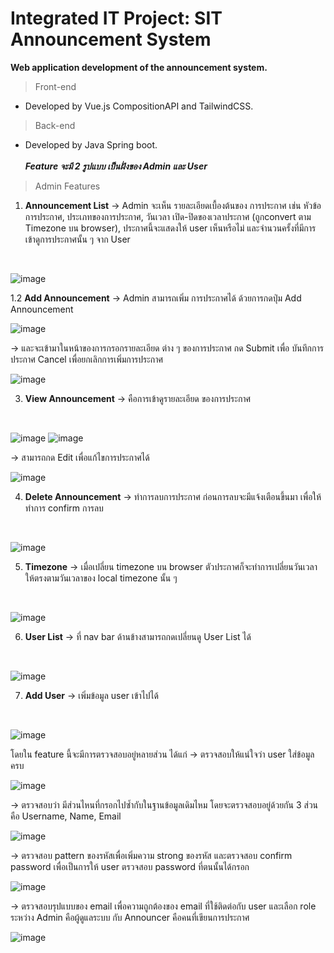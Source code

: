 # Integrated IT Project: SIT Announcement System
**Web application development of the announcement system.**<br>
> Front-end
+ Developed by Vue.js CompositionAPI and TailwindCSS.
> Back-end
+ Developed by Java Spring boot.
<br><br>
**_Feature จะมี 2 รูปแบบ เป็นฝั่งของ Admin และ User_**
> Admin Features
1. **Announcement List** → Admin จะเห็น รายละเอียดเบื้องต้นของ การประกาศ เช่น หัวข้อการประกาศ, ประเภทของการประกาศ, วันเวลา เปิด-ปิดของเวลาประกาศ (ถูกconvert ตาม Timezone บน browser), ประกาศนี้จะแสดงให้ user เห็นหรือไม่ และจำนวนครั้งที่มีการเข้าดูการประกาศนั้น ๆ จาก User 
<br>

![image](https://github.com/ImJemsz/IntegratedProject-SAS/assets/145842063/dc0d35e1-a25d-4a08-9ff1-90da0268aa14)

1.2 **Add Announcement** → Admin สามารถเพิ่ม การประกาศได้ ด้วยการกดปุ่ม Add Announcement
<br>

![image](https://github.com/ImJemsz/IntegratedProject-SAS/assets/145842063/1041613f-4a6a-4cd9-bd51-0c58fe655bd6)
 
→ และจะเข้ามาในหน้าของการกรอกรายละเอียด ต่าง ๆ ของการประกาศ กด Submit เพื่อ บันทึกการประกาศ Cancel เพื่อยกเลิกการเพิ่มการประกาศ
<br>

![image](https://github.com/ImJemsz/IntegratedProject-SAS/assets/145842063/a6105468-9aac-44d9-9f9a-2d6f2da1eb2a)

3. **View Announcement** → คือการเข้าดูรายละเอียด ของการประกาศ
<br>

![image](https://github.com/ImJemsz/IntegratedProject-SAS/assets/145842063/7c5aade8-5ae3-4d60-b43a-7f51f04896d8)
![image](https://github.com/ImJemsz/IntegratedProject-SAS/assets/145842063/fddff48f-28f0-4d90-aef2-97de443217d1)


→ สามารถกด Edit เพื่อแก้ไขการประกาศได้
<br>

![image](https://github.com/ImJemsz/IntegratedProject-SAS/assets/145842063/64f45c60-e249-4814-b2ad-40a4f603085b)

4. **Delete Announcement** → ทำการลบการประกาศ ก่อนการลบจะมีแจ้งเตือนขึ้นมา เพื่อให้ทำการ confirm การลบ
<br>

![image](https://github.com/ImJemsz/IntegratedProject-SAS/assets/145842063/02e31266-4d89-4645-91ed-4d180865a5ed)

5. **Timezone** → เมื่อเปลี่ยน timezone บน browser ตัวประกาศก็จะทำการเปลี่ยนวันเวลา ให้ตรงตามวันเวลาของ local timezone นั้น ๆ
<br>

![image](https://github.com/ImJemsz/IntegratedProject-SAS/assets/145842063/0533885f-59a6-4011-b588-06934e421952)
 
6. **User List** → ที่ nav bar ด้านข้างสามารถกดเปลี่ยนดู User List ได้
<br>

![image](https://github.com/ImJemsz/IntegratedProject-SAS/assets/145842063/f77d350b-6eeb-4154-aeae-31ac6922bc30)

7. **Add User** → เพิ่มข้อมูล user เข้าไปได้
<br>

![image](https://github.com/ImJemsz/IntegratedProject-SAS/assets/145842063/42ea366b-e7be-491b-8656-5e8129d41426)

โดยใน feature นี้จะมีการตรวจสอบอยู่หลายส่วน ได้แก่
→ ตรวจสอบให้แน่ใจว่า user ใส่ข้อมูลครบ 
<br>

![image](https://github.com/ImJemsz/IntegratedProject-SAS/assets/145842063/0b44835d-b359-462c-a161-0da02c6d9d35)

→ ตรวจสอบว่า มีส่วนไหนที่กรอกไปซ้ำกับในฐานข้อมูลเดิมไหม โดยจะตรวจสอบอยู่ด้วยกัน 3 ส่วนคือ Username, Name, Email
<br>

![image](https://github.com/ImJemsz/IntegratedProject-SAS/assets/145842063/85a0f269-55da-4f4b-b844-0de578788c4e)

→ ตรวจสอบ pattern ของรหัสเพื่อเพิ่มความ strong ของรหัส และตรวจสอบ confirm password เพื่อเป็นการให้ user ตรวจสอบ password ที่ตนนั้นได้กรอก
<br>

![image](https://github.com/ImJemsz/IntegratedProject-SAS/assets/145842063/a2b3594b-acd8-4706-b385-a7939fd7d807)

→ ตรวจสอบรุปแบบของ email เพื่อความถูกต้องของ email ที่ใช้ติดต่อกับ user และเลือก role ระหว่าง Admin คือผู้ดูแลระบบ กับ Announcer คือคนที่เขียนการประกาศ
<br>

![image](https://github.com/ImJemsz/IntegratedProject-SAS/assets/145842063/a1107d62-3130-4bf5-b336-fabe4609e40a)



